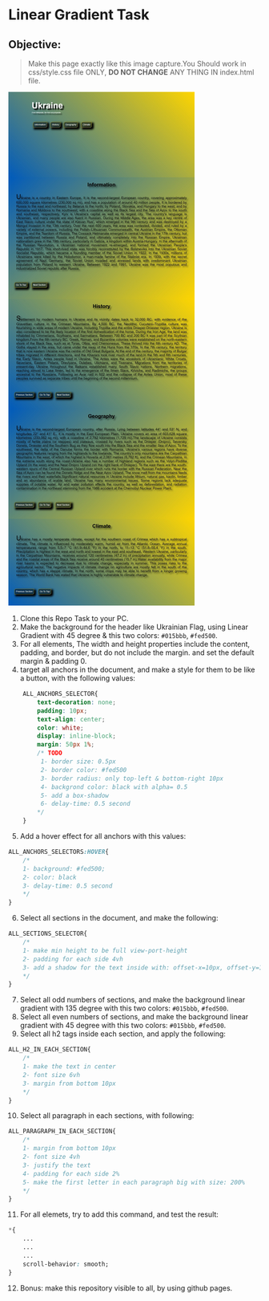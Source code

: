 # Linear Gradient Task
## Objective:
> Make this page exactly like this image capture.You Should work in css/style.css file ONLY, <strong>DO NOT CHANGE</strong> ANY THING IN index.html file.

![image capture](./capture.jpeg)

1. Clone this Repo Task to your PC.
2. Make the background for the header like Ukrainian Flag, using Linear Gradient with 45 degree & this two colors: ```#015bbb```, ```#fed500```.
3. For all elements, The width and height properties include the content, padding, and border, but do not include the margin. and set the default margin & padding 0.
4. target all anchors in the document, and make a style for them to be like a button, with the following values:
```css
    ALL_ANCHORS_SELECTOR{
        text-decoration: none;
        padding: 10px;
        text-align: center;
        color: white;
        display: inline-block;
        margin: 50px 1%;
        /* TODO 
         1- border size: 0.5px
         2- border color: #fed500
         3- border radius: only top-left & bottom-right 10px
         4- backgrond color: black with alpha= 0.5
         5- add a box-shadow
         6- delay-time: 0.5 second
        */ 
    }
```
5. Add a hover effect for all anchors with this values:
```css
ALL_ANCHORS_SELECTORS:HOVER{
    /*
    1- background: #fed500;
    2- color: black
    3- delay-time: 0.5 second
    */
}
```
6. Select all sections in the document, and make the following:
```css
ALL_SECTIONS_SELECTOR{
    /*
    1- make min height to be full view-port-height
    2- padding for each side 4vh
    3- add a shadow for the text inside with: offset-x=10px, offset-y=10px, blur=10px, color black with alpha= 0.5
    */
}
```
7. Select all odd numbers of sections, and make the background linear gradient with 135 degree with this two colors: ```#015bbb```, ```#fed500```.
8. Select all even numbers of sections, and make the background linear gradient with 45 degree with this two colors: ```#015bbb```, ```#fed500```.
9. Select all h2 tags inside each section, and apply the following:
```css
ALL_H2_IN_EACH_SECTION{
    /* 
    1- make the text in center
    2- font size 6vh
    3- margin from bottom 10px
    */
}
```
10. Select all paragraph in each sections, with following:
```css
ALL_PARAGRAPH_IN_EACH_SECTION{
    /*
    1- margin from bottom 10px
    2- font size 4vh
    3- justify the text
    4- padding for each side 2%
    5- make the first letter in each paragraph big with size: 200%
    */
}
```
11. For all elemets, try to add this command, and test the result:
```css
*{
    ...
    ...
    ...
    scroll-behavior: smooth;
}
```
12. Bonus: make this repository visible to all, by using github pages.
